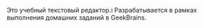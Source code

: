 Это учебный текстовый редактор.i
Разрабатывается в рамках выполнения домашних заданий в GeekBrains.
